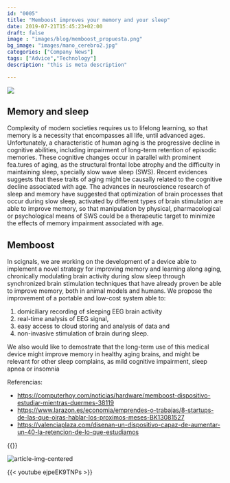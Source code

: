 ```yaml
---
id: "0005"
title: "Memboost improves your memory and your sleep"
date: 2019-07-21T15:45:23+02:00
draft: false
image : "images/blog/memboost_propuesta.png"
bg_image: "images/mano_cerebro2.jpg"
categories: ["Company News"]
tags: ["Advice","Technology"]
description: "this is meta description"

---
```




![](/images/FEDERIvaceDeclaracionCS.png)


## Memory and sleep
Complexity of modern societies requires us to lifelong learning, so that memory is a necessity that encompasses all life, until advanced ages. Unfortunately, a characteristic of human aging is the progressive decline in cognitive abilities, including impairment of long-term retention of episodic memories. These cognitive changes occur in parallel with prominent fea.tures of aging, as the structural frontal lobe atrophy and the difficulty in maintaining sleep, specially slow wave sleep (SWS). Recent evidences suggests that these traits of aging might be causally related to the cognitive decline associated with age. The advances in neuroscience research of sleep and memory have suggested that optimization of brain processes that occur during slow sleep, activated by different types of brain stimulation are able to improve memory, so that manipulation by physical, pharmacological or psychological means of SWS could be a therapeutic target to minimize the effects of memory impairment associated with age.


## Memboost

In scignals, we are working on the development of a device able to implement a novel strategy for improving memory and learning along aging, chronically modulating brain activity during slow sleep through synchronized brain stimulation techniques that have already proven be able to improve memory, both in animal models and humans. We propose the improvement of a portable and low-cost system able to:

1. domiciliary recording of sleeping EEG brain activity
2. real-time analysis of EEG signal, 
3. easy access to cloud storing and analysis of data and 
4. non-invasive stimulation of brain during sleep. 

We also would like to demostrate that the long-term use of this medical device might improve memory in healthy aging brains, and might be relevant for other sleep complains, as mild cognitive impairment, sleep apnea or insomnia

Referencias:

- https://computerhoy.com/noticias/hardware/memboost-dispositivo-estudiar-mientras-duermes-38119
- https://www.larazon.es/economia/emprendes-o-trabajas/8-startups-de-las-que-oiras-hablar-los-proximos-meses-BK13081527
- https://valenciaplaza.com/disenan-un-dispositivo-capaz-de-aumentar-un-40-la-retencion-de-lo-que-estudiamos


{{<youtube pkP00GAKQRk>}}



![article-img-centered](/img/blog/0002/MemBoost.png)

{{< youtube ejpeEK9TNPs >}}





